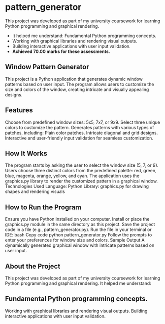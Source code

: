 # pattern_generator
This project was developed as part of my university coursework for learning Python programming 
and graphical rendering. 
 - It helped me understand:  Fundamental Python programming concepts. 
 - Working with graphical libraries and rendering visual outputs.
 - Building interactive applications with user input validation.
 - **Achieved 70.00 marks for these  assessments.**

##  Window Pattern Generator 
This project is a Python application that generates dynamic window patterns based on user input.
The program allows users to customize the size and colors of the window,
creating intricate and visually appealing designs.


##  Features 
Choose from predefined window sizes: 5x5, 7x7, or 9x9.
Select three unique colors to customize the pattern.
Generates patterns with various types of patches, including:
Plain color patches.
Intricate diagonal and grid designs.
Interactive and user-friendly input validation for seamless customization.


## How It Works  
The program starts by asking the user to select the window size (5, 7, or 9).
Users choose three distinct colors from the predefined palette: red, green, blue, magenta, orange, yellow, and cyan.
The application uses the graphics.py library to render the customized pattern in a graphical window.
Technologies Used
Language: Python
Library: graphics.py for drawing shapes and rendering visuals


## How to Run the Program 
Ensure you have Python installed on your computer.
Install or place the graphics.py module in the same directory as this project.
Save the project code in a file (e.g., pattern_generator.py).
Run the file in your terminal or IDE:
bash
Copy code
python pattern_generator.py
Follow the prompts to enter your preferences for window size and colors.
Sample Output
A dynamically generated graphical window with intricate patterns based on user input.




##  About the Project ##
This project was developed as part of my university coursework for
learning Python programming and graphical rendering. It helped me understand:


##  Fundamental Python programming concepts.  ##
Working with graphical libraries and rendering visual outputs.
Building interactive applications with user input validation.




